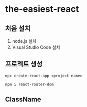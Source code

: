 # the-easiest-react

## 처음 설치

1. node.js 설치
2. Visual Studio Code 설치

## 프로젝트 생성
```npm
npx create-react-app <project name>
```

```npm
npm i react-router-dom
```


## ClassName
